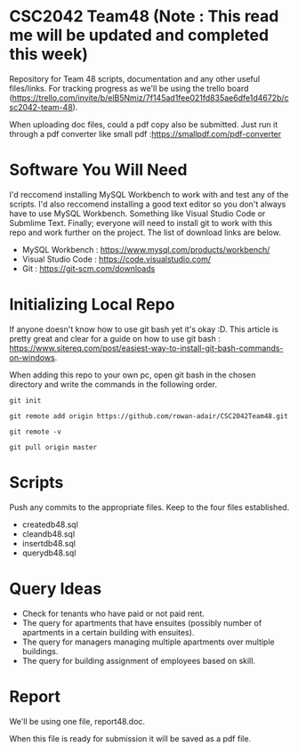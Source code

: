 # CSC2042 Team48 (Note : This read me will be updated and completed this week)
Repository for Team 48 scripts, documentation and any other useful files/links.
For tracking progress as we'll be using the trello board (https://trello.com/invite/b/elB5Nmiz/7f145ad1fee021fd835ae6dfe1d4672b/csc2042-team-48).

When uploading doc files, could a pdf copy also be submitted. Just run it through a pdf converter like small pdf :https://smallpdf.com/pdf-converter

# Software You Will Need
I'd reccomend installing MySQL Workbench to work with and test any of the scripts. I'd also reccomend installing a good text editor so you don't always have to use MySQL Workbench. Something like Visual Studio Code or Submlime Text. Finally; everyone will need to install git to work with this repo and work further on the project. The list of download links are below.
- MySQL Workbench : https://www.mysql.com/products/workbench/
- Visual Studio Code : https://code.visualstudio.com/
- Git : https://git-scm.com/downloads

# Initializing Local Repo
If anyone doesn't know how to use git bash yet it's okay :D. This article is pretty great and clear for a guide on how to use git bash : https://www.sitereq.com/post/easiest-way-to-install-git-bash-commands-on-windows.

When adding this repo to your own pc, open git bash in the chosen directory and write the commands in the following order.

`git init` 

`git remote add origin https://github.com/rowan-adair/CSC2042Team48.git`

`git remote -v`

`git pull origin master`

# Scripts
Push any commits to the appropriate files. Keep to the four files established.
- createdb48.sql
- cleandb48.sql
- insertdb48.sql
- querydb48.sql

# Query Ideas
- Check for tenants who have paid or not paid rent.
- The query for apartments that have ensuites (possibly number of apartments in a certain building with ensuites).
- The query for managers managing multiple apartments over multiple buildings.
- The query for building assignment of employees based on skill.

# Report
We'll be using one file, report48.doc.

When this file is ready for submission it will be saved as a pdf file.


